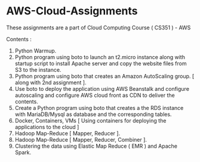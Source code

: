 # AWS-Cloud-Assignments

These assignments are a part of Cloud Computing Course ( CS351 ) - AWS

Contents : 

1. Python Warmup.
2. Python program using boto to launch an t2.micro instance along with startup script to install Apache server and copy the website files from S3 to the instance.
3. Python program using boto that creates an Amazon AutoScaling group. [ along with 2nd assignment ].
4. Use boto to deploy the application using AWS Beanstalk and configure autoscaling and configure AWS cloud front as CDN to deliver the contents.
5. Create a Python program using boto that creates a the RDS instance with MariaDB/Mysql as database and the corresponding tables.
6. Docker, Containers, VMs [ Using containers for deploying the applications to the cloud ]
7. Hadoop Map-Reduce [ Mapper, Reducer ].
8. Hadoop Map-Reduce [ Mapper, Reducer, Combiner ].
9. Clustering the data using Elastic Map Reduce ( EMR ) and Apache Spark.
